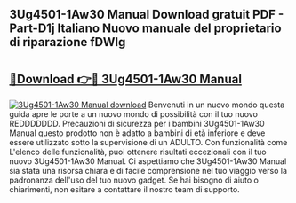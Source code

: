 ## 3Ug4501-1Aw30 Manual Download gratuit PDF - Part-D1j Italiano Nuovo manuale del proprietario di riparazione fDWlg

# <h2><a href="http://dfa9tk.blite.top/?on=3Ug4501-1Aw30+Manual">🔗Download 👉🔴 3Ug4501-1Aw30 Manual</a></h2>

[![3Ug4501-1Aw30 Manual download](https://i.imgur.com/lujVjoI.png)](http://dfa9tk.blite.top/?on=3Ug4501-1Aw30+Manual)
Benvenuti in un nuovo mondo questa guida apre le porte a un nuovo mondo di possibilità con il tuo nuovo REDDDDDDD. Precauzioni di sicurezza per i bambini 3Ug4501-1Aw30 Manual questo prodotto non è adatto a bambini di età inferiore e deve essere utilizzato sotto la supervisione di un ADULTO. Con funzionalità come L'elenco delle funzionalità, puoi ottenere risultati eccezionali con il tuo nuovo 3Ug4501-1Aw30 Manual. Ci aspettiamo che 3Ug4501-1Aw30 Manual sia stata una risorsa chiara e di facile comprensione nel tuo viaggio verso la padronanza dell'uso del tuo nuovo gadget. Se hai bisogno di aiuto o chiarimenti, non esitare a contattare il nostro team di supporto.
